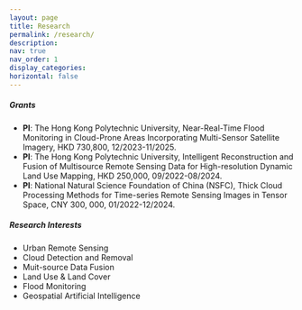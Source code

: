 ```yaml
---
layout: page
title: Research
permalink: /research/
description: 
nav: true
nav_order: 1
display_categories:
horizontal: false
---
```


##### **Grants**  

- **PI**: The Hong Kong Polytechnic University, Near-Real-Time Flood Monitoring in Cloud-Prone Areas Incorporating Multi-Sensor Satellite Imagery, HKD 730,800, 12/2023-11/2025.  &emsp;
- **PI**: The Hong Kong Polytechnic University, Intelligent Reconstruction and Fusion of Multisource Remote Sensing Data for High-resolution Dynamic Land Use Mapping, HKD 250,000, 09/2022-08/2024.  &emsp;
- **PI**: National Natural Science Foundation of China (NSFC), Thick Cloud Processing Methods for Time-series Remote Sensing Images in Tensor Space,  CNY 300, 000, 01/2022-12/2024.  &emsp;

##### **Research Interests**  

- Urban Remote Sensing  
- Cloud Detection and Removal  
- Muit-source Data Fusion  
- Land Use & Land Cover  
- Flood Monitoring  
- Geospatial Artificial Intelligence


